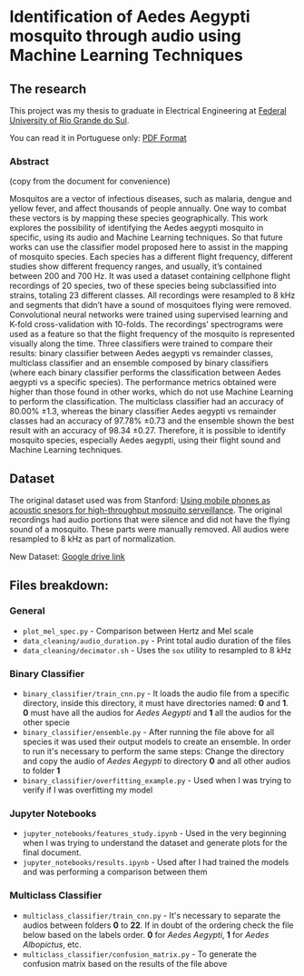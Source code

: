# Identification of Aedes Aegypti mosquito through audio using Machine Learning Techniques

## The research

This project was my thesis to graduate in Electrical Engineering at [Federal University of Rio Grande do Sul](http://www.ufrgs.br/).

You can read it in Portuguese only: [PDF Format](https://github.com/marceloschreiber/undergraduate-final-project/blob/master/Monografia.pdf)

### Abstract

(copy from the document for convenience)

Mosquitos are a vector of infectious diseases, such as malaria, dengue and yellow fever, and affect
thousands of people annually. One way to combat these vectors is by mapping these species
geographically. This work explores the possibility of identifying the Aedes aegypti mosquito in
specific, using its audio and Machine Learning techniques. So that future works can use the
classifier model proposed here to assist in the mapping of mosquito species. Each species has a
different flight frequency, different studies show different frequency ranges, and usually, it’s
contained between 200 and 700 Hz. It was used a dataset containing cellphone flight recordings of
20 species, two of these species being subclassified into strains, totaling 23 different classes. All
recordings were resampled to 8 kHz and segments that didn’t have a sound of mosquitoes flying
were removed. Convolutional neural networks were trained using supervised learning and K-fold
cross-validation with 10-folds. The recordings’ spectrograms were used as a feature so that the
flight frequency of the mosquito is represented visually along the time. Three classifiers were
trained to compare their results: binary classifier between Aedes aegypti vs remainder classes,
multiclass classifier and an ensemble composed by binary classifiers (where each binary classifier
performs the classification between Aedes aegypti vs a specific species). The performance metrics
obtained were higher than those found in other works, which do not use Machine Learning to
perform the classification. The multiclass classifier had an accuracy of 80.00% ±1.3, whereas the
binary classifier Aedes aegypti vs remainder classes had an accuracy of 97.78% ±0.73 and the
ensemble shown the best result with an accuracy of 98.34 ±0.27. Therefore, it is possible to identify
mosquito species, especially Aedes aegypti, using their flight sound and Machine Learning
techniques.

## Dataset

The original dataset used was from Stanford: [Using mobile phones as acoustic snesors for high-throughput mosquito serveillance](http://web.stanford.edu/group/prakash-lab/cgi-bin/labsite/publications/). The original recordings had audio portions that were silence and did not have the flying sound of a mosquito. These parts were manually removed. All audios were resampled to 8 kHz as part of normalization.

New Dataset: [Google drive link](https://drive.google.com/file/d/1omRl9IPmYSn4SzBwXIRogzSKTPqgq2VU/view?usp=sharing)

## Files breakdown:

### General

- `plot_mel_spec.py` - Comparison between Hertz and Mel scale
- `data_cleaning/audio_duration.py` - Print total audio duration of the files
- `data_cleaning/decimator.sh` - Uses the `sox` utility to resampled to 8 kHz

### Binary Classifier

- `binary_classifier/train_cnn.py` - It loads the audio file from a specific directory, inside this directory, it must have directories named: **0** and **1**. **0** must have all the audios for _Aedes Aegypti_ and **1** all the audios for the other specie
- `binary_classifier/ensemble.py` - After running the file above for all species it was used their output models to create an ensemble. In order to run it's necessary to perform the same steps: Change the directory and copy the audio of _Aedes Aegypti_ to directory **0** and all other audios to folder **1**
- `binary_classifier/overfitting_example.py` - Used when I was trying to verify if I was overfitting my model

### Jupyter Notebooks

- `jupyter_notebooks/features_study.ipynb` - Used in the very beginning when I was trying to understand the dataset and generate plots for the final document.
- `jupyter_notebooks/results.ipynb` - Used after I had trained the models and was performing a comparison between them

### Multiclass Classifier

- `multiclass_classifier/train_cnn.py` - It's necessary to separate the audios between folders **0** to **22**. If in doubt of the ordering check the file below based on the labels order. **0** for _Aedes Aegypti_, **1** for _Aedes Albopictus_, etc.
- `multiclass_classifier/confusion_matrix.py` - To generate the confusion matrix based on the results of the file above
